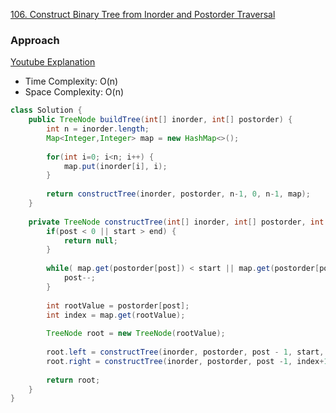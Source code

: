 [106. Construct Binary Tree from Inorder and Postorder Traversal](https://leetcode.com/problems/construct-binary-tree-from-inorder-and-postorder-traversal/)

### Approach 

[Youtube Explanation](https://www.youtube.com/watch?v=s5XRtcud35E)

- Time Complexity: O(n)
- Space Complexity: O(n)

```java
class Solution {
    public TreeNode buildTree(int[] inorder, int[] postorder) {
        int n = inorder.length;
        Map<Integer,Integer> map = new HashMap<>();
        
        for(int i=0; i<n; i++) {
            map.put(inorder[i], i);
        }
        
        return constructTree(inorder, postorder, n-1, 0, n-1, map);
    }
    
    private TreeNode constructTree(int[] inorder, int[] postorder, int post, int start, int end, Map<Integer,Integer> map) {
        if(post < 0 || start > end) {
            return null;
        }
        
        while( map.get(postorder[post]) < start || map.get(postorder[post]) > end ) {
            post--;
        }
        
        int rootValue = postorder[post];
        int index = map.get(rootValue);
        
        TreeNode root = new TreeNode(rootValue);
        
        root.left = constructTree(inorder, postorder, post - 1, start, index-1, map);
        root.right = constructTree(inorder, postorder, post -1, index+1, end, map);
        
        return root;
    }
}
```